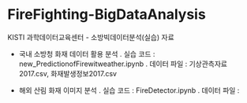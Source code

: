 # FireFighting-BigDataAnalysis
KISTI 과학데이터교육센터 - 소방빅데이터분석(실습) 자료

- 국내 소방청 화재 데이터 활용 분석
  . 실습 코드 : new_PredictionofFirewitweather.ipynb 
  . 데이터 파일 : 기상관측자료2017.csv, 화재발생정보2017.csv
  
- 해외 산림 화재 이미지 분석
  . 실습 코드 : FireDetector.ipynb
  . 데이터 파일 : 
